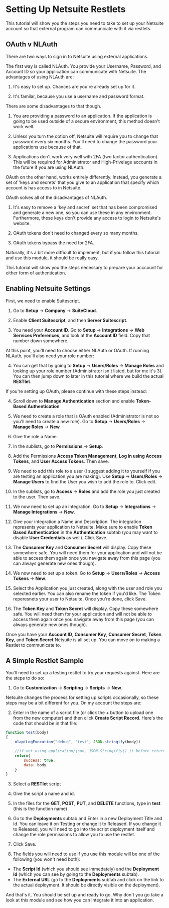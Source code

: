 # Setting Up Netsuite Restlets

This tutorial will show you the steps you need to take to set up your Netsuite account so that external program can communicate with it via restlets.

## OAuth v NLAuth

There are two ways to sign in to Netsuite using external applications.

The first way is called NLAuth.  You provide your Username, Password, and Account ID so your application can communicate with Netsuite.  The advantages of using NLAuth are:

1.  It's easy to set up.  Chances are you're already set up for it.

2.  It's familar, because you use a username and password format.

There are some disadvantages to that though.

1. You are providing a password to an application.  If the application is going to be used outside of a secure environment, this method doesn't work well.

2.  Unless you turn the option off, Netsuite will require you to change that password every six months.  You'll need to change the password your applications use because of that.

3.  Applications don't work very well with 2FA (two factor authentication).  This will be required for Administrator and High-Privelage accounts in the future if you are using NLAuth.

OAuth on the other hand, works entirely differently.  Instead, you generate a set of 'keys and secrets' that you give to an application that specify which account is has access to in Netsuite.

OAuth solves all of the disadvantages of NLAuth.

1.  It's easy to remove a 'key and secret' set that has been compromised and generate a new one, so you can use these in any environment.  Furthermore, these keys don't provide any access to login to Netsuite's website.

2.  OAuth tokens don't need to changed every so many months.

3.  OAuth tokens bypass the need for 2FA.

Naturally, it's a bit more difficult to implement, but if you follow this tutorial and use this module, it should be really easy.

This tutorial will show you the steps necessary to prepare your acccount for either form of authentication.

## Enabling Netsuite Settings

First, we need to enable Suitescript.

1. Go to __Setup__ -> __Company__ -> __SuiteCloud__.

2. Enable __Client Suitescript__, and then __Server Suitescript__.

3. You need your __Account ID__.  Go to __Setup__ -> __Integrations__ -> __Web Services Preferences__, and look at the __Account ID__ field.  Copy that number down somewhere.

At this point, you'll need to choose either NLAuth or OAuth.  If running NLAuth, you'll also need your role number:

4. You can get that by going to __Setup__ -> __Users/Roles__ -> __Manage Roles__ and looking up your role number (Administrator isn't listed, but for me it's 3).  You can then jump down to later in this tutorial where we build the actual __RESTlet__.

If you're setting up OAuth, please continue with these steps instead:

4. Scroll down to __Manage Authentication__ section and enable __Token-Based Authentication__

5. We need to create a role that is OAuth enabled (Administrator is not so you'll need to create a new role).  Go to __Setup__ -> __Users/Roles__ -> __Manage Roles__ -> __New__

6. Give the role a Name.

7. In the sublists, go to __Permissions__ -> __Setup__.

8.  Add the Permissions __Access Token Management__, __Log in using Access Tokens__, and __User Access Tokens__.  Then save.

9. We need to add this role to a user (I suggest adding it to yourself if you are testing an application you are making).  Use __Setup__ -> __Users/Roles__ -> __Manage Users__ to find the User you wish to add the role to.  Click edit.

10. In the sublists, go to __Access__ -> __Roles__ and add the role you just created to the user.  Then save.

11. We now need to set up an integration.  Go to __Setup__ -> __Integrations__ -> __Manage Integrations__ -> __New__.

12.  Give your integration a Name and Description.  The integration represents your application to Netsuite.  Make sure to enable __Token Based Authentication__ in the __Authentication__ subtab (you may want to disable __User Credentials__ as well).  Click Save.

13. The __Consumer Key__ and __Consumer Secret__ will display.  Copy these somewhere safe.  You will need them for your application and will not be able to access them again once you navigate away from this page (you can always generate new ones though).

14. We now need to set up a token.  Go to __Setup__ -> __Users/Roles__ -> __Access Tokens__ -> __New__.

15. Select the Application you just created, along with the user and role you selected earlier.  You can also rename the token if you'd like.  The Token reperesnets your user to Netsuite.  Once you're done, click Save.

16. The __Token Key__ and __Token Secret__ will display.  Copy these somewhere safe.  You will need them for your application and will not be able to access them again once you navigate away from this page (you can always generate new ones though).

Once you have your __Account ID__, __Consumer Key__, __Consumer Secret__, __Token Key__, and __Token Secret__ Netsuite is all set up.  You can move on to making a Restlet to communicate to.

## A Simple Restlet Sample

You'll need to set up a testing restlet to try your requests against.  Here are the steps to do so:

1. Go to __Customization__ -> __Scripting__ -> __Scripts__ -> __New__.

Netsuite changes the process for setting up scripts occasionally, so these steps may be a bit different for you.  On my account the steps are:

2. Enter in the name of a script file (or click the + button to upload one from the new computer) and then click __Create Script Record__.  Here's the code that should be in that file:

`````javascript
function test(body)
{
    nlapiLogExecution("debug", "test", JSON.stringify(body))

    //if not using application/json, JSON.Stringifiy() it before returning
    return{
        success: true,
        data: body
    }
}
`````

3. Select a __RESTlet__ script

4. Give the script a name and id.

5. In the files for the __GET__, __POST__, __PUT__, and __DELETE__ functions, type in  __test__ (this is the function name)

6. Go to the __Deployments__ subtab and Enter in a new Deployment Title and Id.  You can leave it on Testing or change it to Released.  If you change it to Released, you will need to go into the script deployment itself and change the role permissions to allow you to use the restlet.

7. Click Save.

8. The fields you will need to use if you use this module will be one of the following (you won't need both):

* The __Script Id__ (which you should see immedately) and the __Deployment Id__ (which you can see by going to the __Deployments__ subtab).
* The __External URL__ (go to the __Deployments__ subtab and click on the link to the actual deployment.  It should be directly visible on the deployment).

And that's it.  You should be set up and ready to go.  Why don't you go take a look at this module and see how you can integrate it into an application.